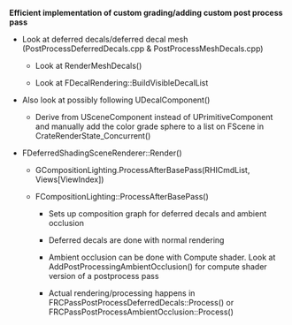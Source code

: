 **Efficient implementation of custom grading/adding custom post process pass**

- Look at deferred decals/deferred decal mesh (PostProcessDeferredDecals.cpp & PostProcessMeshDecals.cpp)

  - Look at RenderMeshDecals()

  - Look at FDecalRendering::BuildVisibleDecalList


- Also look at possibly following UDecalComponent()

  - Derive from USceneComponent instead of UPrimitiveComponent and manually add the color grade sphere to a list on FScene in CrateRenderState_Concurrent()


- FDeferredShadingSceneRenderer::Render()

  - GCompositionLighting.ProcessAfterBasePass(RHICmdList, Views\[ViewIndex])

  - FCompositionLighting::ProcessAfterBasePass()

    - Sets up composition graph for deferred decals and ambient occlusion

    - Deferred decals are done with normal rendering

    - Ambient occlusion can be done with Compute shader. Look at AddPostProcessingAmbientOcclusion() for compute shader version of a postprocess pass

    - Actual rendering/processing happens in FRCPassPostProcessDeferredDecals::Process() or FRCPassPostProcessAmbientOcclusion::Process()
